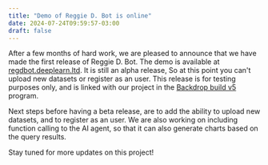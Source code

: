 ```yaml
---
title: "Demo of Reggie D. Bot is online"
date: 2024-07-24T09:59:57-03:00
draft: false
---
```


After a few months of hard work, we are pleased to announce that we have made the first release of Reggie D. Bot. The demo is available at [regdbot.deeplearn.ltd](https://regdbot.deeplearn.ltd). It is still an alpha release, So at this point you can't upload new datasets or register as an user. This release is for testing purposes only, and is linked with our project in the [Backdrop build v5](https://backdropbuild.com/builds/v5/reggie-d-bot-yq9d) program.

Next steps before having a beta release, are to add the ability to upload new datasets, and to register as an user. We are also working on including function calling to the AI agent, so that it can also generate charts based on the query results.

Stay tuned for more updates on this project!
